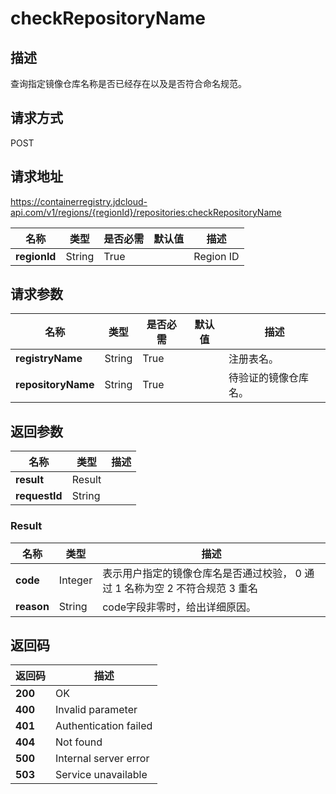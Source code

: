 # checkRepositoryName


## 描述
查询指定镜像仓库名称是否已经存在以及是否符合命名规范。


## 请求方式
POST

## 请求地址
https://containerregistry.jdcloud-api.com/v1/regions/{regionId}/repositories:checkRepositoryName

|名称|类型|是否必需|默认值|描述|
|---|---|---|---|---|
|**regionId**|String|True| |Region ID|

## 请求参数
|名称|类型|是否必需|默认值|描述|
|---|---|---|---|---|
|**registryName**|String|True| |注册表名。|
|**repositoryName**|String|True| |待验证的镜像仓库名。|


## 返回参数
|名称|类型|描述|
|---|---|---|
|**result**|Result| |
|**requestId**|String| |

### Result
|名称|类型|描述|
|---|---|---|
|**code**|Integer|表示用户指定的镜像仓库名是否通过校验， 0 通过 1 名称为空 2 不符合规范 3 重名|
|**reason**|String|code字段非零时，给出详细原因。|

## 返回码
|返回码|描述|
|---|---|
|**200**|OK|
|**400**|Invalid parameter|
|**401**|Authentication failed|
|**404**|Not found|
|**500**|Internal server error|
|**503**|Service unavailable|
